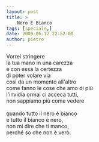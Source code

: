 ```yaml
---
layout: post
title: >
    Nero È Bianco
tags: [speciale,]
date: 2009-06-12 22:52:00
author: pietro
---
```

Vorrei stringere<br/>la tua mano in una carezza<br/>e con essa la certezza<br/>di poter volare via<br/>così da un momento all'altro<br/>come fanno le cose che amo di più<br/>l'invidia ormai ci acceca tutti,<br/>non sappiamo più come vedere<br/><br/>quando tutto il nero è bianco<br/>e tutto il bianco è nero,<br/>non mi dire che ti manco,<br/>perché so che non è vero.
